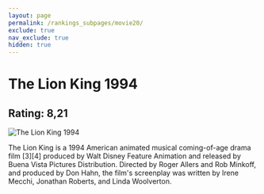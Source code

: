 ```yaml
---
layout: page
permalink: /rankings_subpages/movie20/
exclude: true
nav_exclude: true
hidden: true
---
```

    
# The Lion King 1994
## Rating: 8,21
![The Lion King 1994](https://fwcdn.pl/fpo/68/78/6878/7389475_1.7.webp)


The Lion King is a 1994 American animated musical coming-of-age drama film [3][4] produced by Walt Disney Feature Animation and released by Buena Vista Pictures Distribution. Directed by Roger Allers and Rob Minkoff, and produced by Don Hahn, the film's screenplay was written by Irene Mecchi, Jonathan Roberts, and Linda Woolverton.